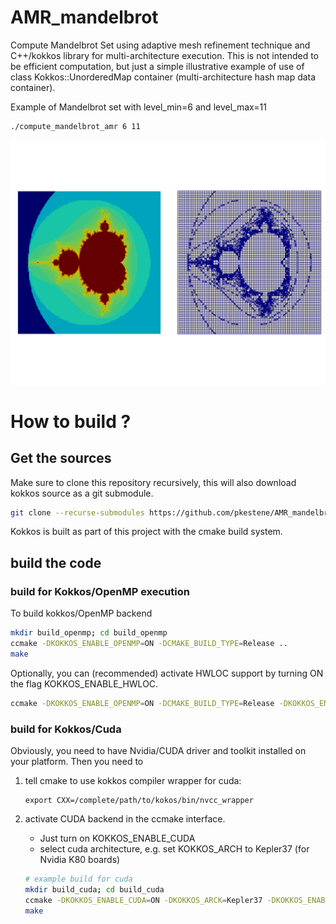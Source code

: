 # AMR_mandelbrot

Compute Mandelbrot Set using adaptive mesh refinement technique and C++/kokkos library for multi-architecture execution.
This is not intended to be efficient computation, but just a simple illustrative example of use of class Kokkos::UnorderedMap container (multi-architecture hash map data container).

Example of Mandelbrot set with level_min=6 and level_max=11

```bash
./compute_mandelbrot_amr 6 11
```

![mandelbrot set](https://github.com/pkestene/AMR_mandelbrot/blob/master/mandelbrot_level_6_11.png)

# How to build ?

## Get the sources

Make sure to clone this repository recursively, this will also download kokkos source as a git submodule.

```bash
git clone --recurse-submodules https://github.com/pkestene/AMR_mandelbrot.git
```

Kokkos is built as part of this project with the cmake build system.

## build the code

### build for Kokkos/OpenMP execution

To build kokkos/OpenMP backend

```bash
mkdir build_openmp; cd build_openmp
ccmake -DKOKKOS_ENABLE_OPENMP=ON -DCMAKE_BUILD_TYPE=Release ..
make
```

Optionally, you can (recommended) activate HWLOC support by turning ON the flag KOKKOS_ENABLE_HWLOC.

```bash
ccmake -DKOKKOS_ENABLE_OPENMP=ON -DCMAKE_BUILD_TYPE=Release -DKOKKOS_ENABLE_HWLOC=ON ..
```

### build for Kokkos/Cuda

Obviously, you need to have Nvidia/CUDA driver and toolkit installed on your platform.
Then you need to

 1. tell cmake to use kokkos compiler wrapper for cuda:
 
    ```shell
    export CXX=/complete/path/to/kokos/bin/nvcc_wrapper
    ```
    
 2. activate CUDA backend in the ccmake interface. 
    * Just turn on KOKKOS_ENABLE_CUDA 
    * select cuda architecture, e.g. set KOKKOS_ARCH to Kepler37 (for Nvidia K80 boards)
    
    ```bash
    # example build for cuda
    mkdir build_cuda; cd build_cuda
    ccmake -DKOKKOS_ENABLE_CUDA=ON -DKOKKOS_ARCK=Kepler37 -DKOKKOS_ENABLE_CUDA_LAMBDA=ON -DKOKKOS_ENABLE_HWLOC=ON ..
    make
    ```


